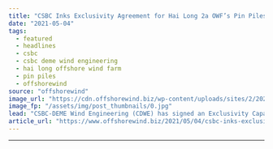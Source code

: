 ```yaml
---
title: "CSBC Inks Exclusivity Agreement for Hai Long 2a OWF’s Pin Piles"
date: "2021-05-04"
tags: 
  - featured
  - headlines
  - csbc
  - csbc deme wind engineering
  - hai long offshore wind farm
  - pin piles
  - offshorewind
source: "offshorewind"
image_url: "https://cdn.offshorewind.biz/wp-content/uploads/sites/2/2021/05/04094503/DEME.jpg"
image_fp: "/assets/img/post_thumbnails/0.jpg"
lead: "CSBC-DEME Wind Engineering (CDWE) has signed an Exclusivity Capacity Agreement with CSBC for the"
article_url: "https://www.offshorewind.biz/2021/05/04/csbc-inks-exclusivity-agreement-for-hai-long-2a-owfs-pin-piles/"
---
```


---
